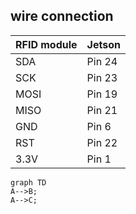 ## wire connection

RFID module | 	Jetson |
--- |---------|
SDA | 	Pin 24 |
SCK	| Pin      23
MOSI	| Pin 19  
MISO	| Pin 21  
GND| 	Pin 6  
RST	|Pin 22
3.3V|	Pin 1


```mermaid
graph TD
A-->B;
A-->C;
```
